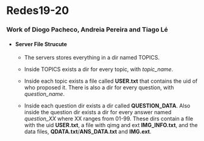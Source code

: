 # Redes19-20
### Work of Diogo Pacheco, Andreia Pereira and Tiago Lé

* #### Server File Strucute 

   + The servers stores everything in a dir named TOPICS.  

   + Inside TOPICS exists a dir for every topic, with *topic_name*.  

   + Inside each topic exists a file called **USER.txt** that contains the uid of who proposed it.
   There is also a dir for every question, with *question_name*.  

   + Inside each question dir exists a dir called **QUESTION_DATA**.
   Also inside the question dir exists a dir for every answer named *question_XX* where XX ranges from 01-99.
   These dirs contain a file with the uid **USER.txt**, a file with qimg and ext **IMG_INFO.txt**, and the data files, **QDATA.txt**/**ANS_DATA.txt** and **IMG.ext**.
